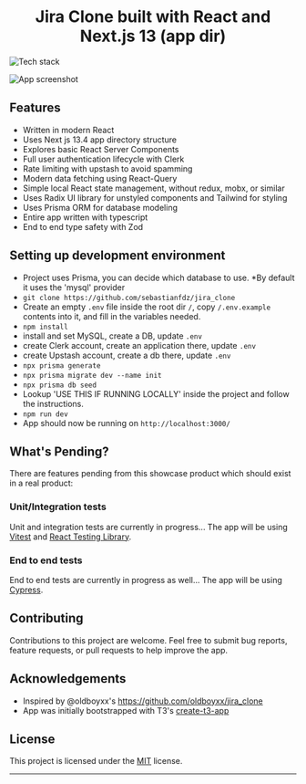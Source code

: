 <h1 align="center">Jira Clone built with React and Next.js 13 (app dir)</h1>

![Tech stack](./assets/readme/tech-stack.png)

![App screenshot](./assets/readme/backlog-screenshot.png)

## Features

- Written in modern React
- Uses Next js 13.4 app directory structure
- Explores basic React Server Components
- Full user authentication lifecycle with Clerk
- Rate limiting with upstash to avoid spamming
- Modern data fetching using React-Query
- Simple local React state management, without redux, mobx, or similar
- Uses Radix UI library for unstyled components and Tailwind for styling
- Uses Prisma ORM for database modeling
- Entire app written with typescript
- End to end type safety with Zod

## Setting up development environment

- Project uses Prisma, you can decide which database to use. \*By default it uses the 'mysql' provider
- `git clone https://github.com/sebastianfdz/jira_clone`
- Create an empty `.env` file inside the root dir `/`, copy `/.env.example` contents into it, and fill in the variables needed.
- `npm install`
- install and set MySQL, create a DB, update `.env`
- create Clerk account, create an application there,  update `.env`
- create Upstash account, create a db there,  update `.env`
- `npx prisma generate`
- `npx prisma migrate dev --name init`
- `npx prisma db seed`
- Lookup 'USE THIS IF RUNNING LOCALLY' inside the project and follow the instructions.
- `npm run dev`
- App should now be running on `http://localhost:3000/`

## What's Pending?

There are features pending from this showcase product which should exist in a real product:

### Unit/Integration tests

Unit and integration tests are currently in progress... The app will be using [Vitest](https://vitest.dev/) and [React Testing Library](https://testing-library.com/docs/react-testing-library/intro/).

### End to end tests

End to end tests are currently in progress as well... The app will be using [Cypress](https://www.cypress.io/).

## Contributing

Contributions to this project are welcome. Feel free to submit bug reports, feature requests, or pull requests to help improve the app.

## Acknowledgements

- Inspired by @oldboyxx's https://github.com/oldboyxx/jira_clone
- App was initially bootstrapped with T3's [create-t3-app](https://create.t3.gg/)

## License

This project is licensed under the [MIT](https://opensource.org/licenses/MIT) license.

<hr>
